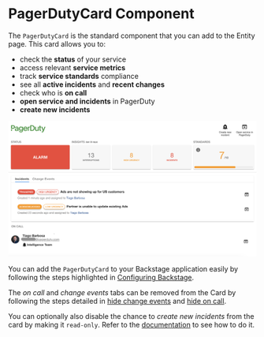 # PagerDutyCard Component

The `PagerDutyCard` is the standard component that you can add to the Entity page. This card allows you to:

- check the **status** of your service
- access relevant **service metrics**
- track **service standards** compliance
- see all **active incidents** and **recent changes**
- check who is **on call**
- **open service and incidents** in PagerDuty
- **create new incidents**

![pagerdutycard-component](../images/list-incidents.png)

You can add the `PagerDutyCard` to your Backstage application easily by following the steps highlighted in [Configuring Backstage](/backstage-plugin-docs/getting-started/backstage).

The *on call* and *change events* tabs can be removed from the Card by following the steps detailed in [hide change events](/backstage-plugin-docs/advanced/hide-change-events) and [hide on call](/backstage-plugin-docs/advanced/hide-oncall).

You can optionally also disable the chance to *create new incidents* from the card by making it `read-only`. Refer to the [documentation](/backstage-plugin-docs/advanced/enable-read-only-mode) to see how to do it.
